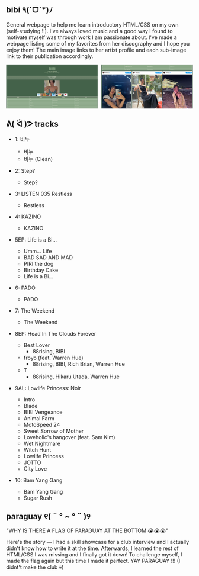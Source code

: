 ## bibi ٩(ˊᗜˋ*)ﾉ
General webpage to help me learn introductory HTML/CSS on my own (self-studying !!). I've always loved music and a good way I found to motivate myself was through work I am passionate about. I've made a webpage listing some of my favorites from her discography and I hope you enjoy them! The main image links to her artist profile and each sub-image link to their publication accordingly. 

<div style="display: flex; justify-content: space-between;">
  <img src="publication/sample1.png" alt="initial" width="49%" style="margin-right: 10px;" />
  <img src="publication/sample2.png" alt="socials" width="49%" />
</div>

## ᕕ( ᐛ )ᕗ tracks


- 1: 비누
  - 비누
  - 비누 (Clean)

- 2: Step?
  - Step?

- 3: LISTEN 035 Restless
  - Restless

- 4: KAZINO
  - KAZINO
 
- 5EP: Life is a Bi... 
  - Umm... Life
  - BAD SAD AND MAD
  - PIRI the dog
  - Birthday Cake
  - Life is a Bi...

- 6: PADO
  - PADO
 
- 7: The Weekend
  - The Weekend

- 8EP: Head In The Clouds Forever
  - Best Lover
    - 88rising, BIBI
  - froyo (feat. Warren Hue)
    - 88rising, BIBI, Rich Brian, Warren Hue 
  - T
    - 88rising, Hikaru Utada, Warren Hue

- 9AL: Lowlife Princess: Noir
  - Intro
  - Blade
  - BIBI Vengeance
  - Animal Farm
  - MotoSpeed 24
  - Sweet Sorrow of Mother
  - Loveholic's hangover (feat. Sam Kim)
  - Wet Nightmare
  - Witch Hunt
  - Lowlife Princess
  - JOTTO
  - City Love

- 10: Bam Yang Gang
  - Bam Yang Gang
  - Sugar Rush

## paraguay ୧( ˵ ° ~ ° ˵ )୨
"WHY IS THERE A FLAG OF PARAGUAY AT THE BOTTOM 😭😭😭"

Here's the story — I had a skill showcase for a club interview and I actually didn't know how to write it at the time. Afterwards, I learned the rest of HTML/CSS I was missing and I finally got it down! To challenge myself, I made the flag again but this time I made it perfect. YAY PARAGUAY !!! (I didnt't make the club 💀)
